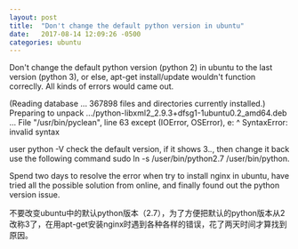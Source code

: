 ```yaml
---
layout: post
title:  "Don't change the default python version in ubuntu"
date:   2017-08-14 12:09:26 -0500
categories: ubuntu
---
```

Don't change the default python version (python 2) in ubuntu to the last version (python 3), or else, apt-get install/update wouldn't function correclly. All kinds of errors would came out.

(Reading database ... 367898 files and directories currently installed.)
Preparing to unpack .../python-libxml2_2.9.3+dfsg1-1ubuntu0.2_amd64.deb ...
  File "/usr/bin/pyclean", line 63
    except (IOError, OSError), e:
                             ^
SyntaxError: invalid syntax

user python -V check the default version, if it shows 3.*.*, then change it back use the following command
sudo ln -s /user/bin/python2.7 /user/bin/python.

Spend two days to resolve the error when try to install nginx in ubuntu, have tried all the possible solution from online, and finally found out the python version issue.


不要改变ubuntu中的默认python版本（2.7），为了方便把默认的python版本从2改称3了，在用apt-get安装nginx时遇到各种各样的错误，花了两天时间才算找到原因。
 

